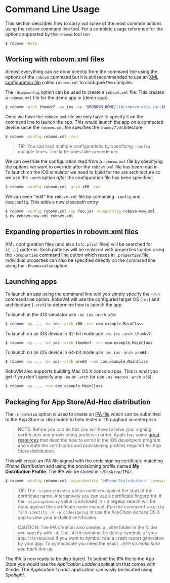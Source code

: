 # Command Line Usage

This section describes how to carry out some of the most common actions using the `robovm` command line tool. For a complete usage reference for the options supported by the `robovm` tool run

```bash
$ robovm -help
```

## Working with robovm.xml files

Almost everything can be done directly from the command line using the options of the `robovm` command but it is still recommended to use an [XML configuration file](../configuration.md) called `robovm.xml` to configure the compiler.

The `-dumpconfig` option can be used to create a `robovm.xml` file. This creates a `robovm.xml` file for the demo app in [demo-app]:

```bash
$ robovm -arch thumbv7 -os ios -cp "$ROBOVM_HOME/lib/robovm-objc.jar:$ROBOVM_HOME/lib/robovm-cocoatouch.jar:bin/" -dumpconfig robovm.xml IOSDemo
```

Once we have the `robovm.xml` file we only have to specify it on the command line to launch the app. This would launch the app on a connected device since the `robovm.xml` file specifies the `thumbv7` architecture:

```bash
$ robovm -config robovm.xml -run
```

> TIP: You can load multiple configurations by specifying `-config` multiple times. The latter ones take precedence.

We can override the configuration read from a `robovm.xml` file by specifying the options we want to override after the `robovm.xml` file has been read in. To launch on the iOS simulator we need to build for the `x86` architecture so we use the `-arch` option *after* the configuration file has been specified:

```bash
$ robovm -config robovm.xml -arch x86 -run
```

We can even "edit" the `robovm.xml` file by combining `-config` and `-dumpconfig`. This adds a new classpath entry:

```bash
$ robovm -config robovm.xml -cp foo.jar -dumpconfig robovm-new.xml
$ mv robovm-new.xml robovm.xml
```

## Expanding properties in robovm.xml files

XML configuration files (and also `Info.plist` files) will be searched for `${...}` patterns. Such patterns will be replaced with properties loaded using the `-properties` command line option which reads in `.properties` file. Individual properties can also be specified directly on the command line using the `-Pname=value` option.

## Launching apps

To launch an app using the command line tool you simply specify the `-run` command line option. RoboVM will use the configured target OS (`-os`) and architecture (`-arch`) to determine how to launch the app.

To launch in the iOS simulator use `-os ios` `-arch x86`:

```bash
$ robovm -cp ... -os ios -arch x86 -run com.example.MainClass
```

To launch on an iOS device in 32-bit mode use `-os ios` `-arch thumbv7`:

```bash
$ robovm -cp ... -os ios -arch thumbv7 -run com.example.MainClass
```

To launch on an iOS device in 64-bit mode use `-os ios` `-arch arm64`:

```bash
$ robovm -cp ... -os ios -arch arm64 -run com.example.MainClass
```

RoboVM also supports building Mac OS X console apps. This is what you get if you don't specify any `-os` or `-arch` (or use `-os macosx` `-arch x86`):

```bash
$ robovm -cp ... -run com.example.MainClass
```

## Packaging for App Store/Ad-Hoc distribution

The `-createipa` option is used to create an [IPA file](http://en.wikipedia.org/wiki/.ipa_(file_extension)) which can be submitted to the App Store or distributed to beta tester or throughout an enterprise.

> NOTE: Before you can do this you will have to have your signing certificates and provisioning profiles in order. Apple has some [great resources](https://developer.apple.com/library/ios/documentation/IDEs/Conceptual/AppDistributionGuide/Introduction/Introduction.html#//apple_ref/doc/uid/TP40012582-CH1-SW1) that describe how to enroll in the iOS developers program and create the certificates and provisioning profiles required for App Store distribution.

This will create an IPA file signed with the code signing certificate matching _iPhone Distribution_ and using the provisioning profile named __My Distribution Profile__. The IPA will be stored in `~/Desktop/IPA/`:

```bash
$ robovm -config robovm.xml -signidentity 'iPhone Distribution' -provisioningprofile 'My Distribution Profile' -d ~/Desktop/IPA/ -createipa
```

> TIP: The `-signingidentiy` option matches against the start of the certificate name. Alternatively you can use a certificate fingerprint. If the `-signingidentiy` value is enclosed in `/` a regexp search will be done against the certificate name instead. Run the command `security find-identity -v -p codesigning` or use the _KeyChain Access_ OS X app to view your installed certificates.

> CAUTION: The IPA creation also creates a `.dSYM` folder in the folder you specify with `-d`. The `.dSYM` contains the debug symbols of your app. It is required if you want to symbolicate a crash report generated by your app. To symbolicate you need the exact `.dSYM` so *make sure you back this up*.

The IPA is now ready to be distributed. To submit the IPA file to the App Store you would use the _Application Loader_ application that comes with Xcode. The _Application Loader_ application can easily be located using _Spotlight_.
